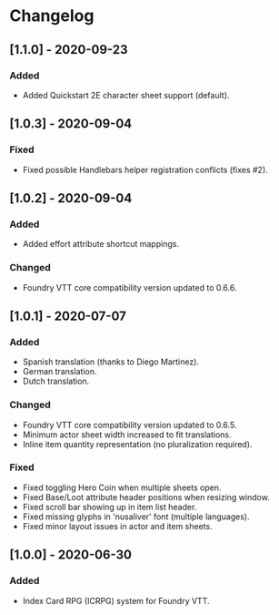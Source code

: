 # Changelog

## [1.1.0] - 2020-09-23
### Added
- Added Quickstart 2E character sheet support (default).

## [1.0.3] - 2020-09-04
### Fixed
- Fixed possible Handlebars helper registration conflicts (fixes #2).

## [1.0.2] - 2020-09-04
### Added
- Added effort attribute shortcut mappings.
### Changed
- Foundry VTT core compatibility version updated to 0.6.6.

## [1.0.1] - 2020-07-07
### Added
- Spanish translation (thanks to Diego Martinez).
- German translation.
- Dutch translation.
### Changed
- Foundry VTT core compatibility version updated to 0.6.5.
- Minimum actor sheet width increased to fit translations.
- Inline item quantity representation (no pluralization required).
### Fixed
- Fixed toggling Hero Coin when multiple sheets open.
- Fixed Base/Loot attribute header positions when resizing window.
- Fixed scroll bar showing up in item list header.
- Fixed missing glyphs in 'nusaliver' font (multiple languages).
- Fixed minor layout issues in actor and item sheets.

## [1.0.0] - 2020-06-30
### Added
- Index Card RPG (ICRPG) system for Foundry VTT.
